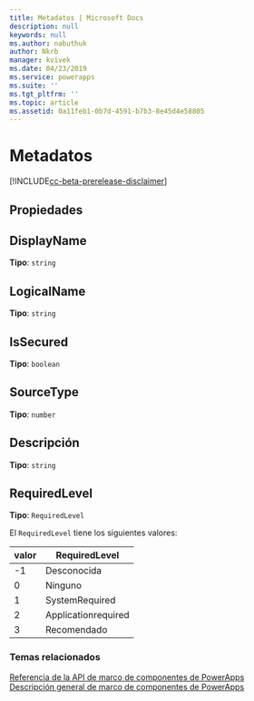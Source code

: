 ```yaml
---
title: Metadatos | Microsoft Docs
description: null
keywords: null
ms.author: nabuthuk
author: Nkrb
manager: kvivek
ms.date: 04/23/2019
ms.service: powerapps
ms.suite: ''
ms.tgt_pltfrm: ''
ms.topic: article
ms.assetid: 0a11feb1-0b7d-4591-b7b3-8e45d4e58805
---
```


# <a name="metadata"></a>Metadatos

[!INCLUDE[cc-beta-prerelease-disclaimer](../../../includes/cc-beta-prerelease-disclaimer.md)]

## <a name="properties"></a>Propiedades

## <a name="displayname"></a>DisplayName

**Tipo**: `string`

## <a name="logicalname"></a>LogicalName 

**Tipo**: `string`

## <a name="issecured"></a>IsSecured

**Tipo**: `boolean`

## <a name="sourcetype"></a>SourceType

**Tipo**: `number`

## <a name="description"></a>Descripción

**Tipo**: `string`

## <a name="requiredlevel"></a>RequiredLevel

**Tipo**: `RequiredLevel`

El `RequiredLevel` tiene los siguientes valores:

|valor|RequiredLevel|
|---|---|
|-1|Desconocida|
|0|Ninguno|
|1|SystemRequired|
|2|Applicationrequired|
|3|Recomendado|


### <a name="related-topics"></a>Temas relacionados

[Referencia de la API de marco de componentes de PowerApps](../reference/index.md)<br/>
[Descripción general de marco de componentes de PowerApps](../overview.md)